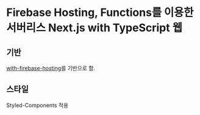 # Firebase Hosting, Functions를 이용한 서버리스 Next.js with TypeScript 웹

## 기반
[with-firebase-hosting](https://github.com/zeit/next.js/tree/canary/examples/with-firebase-hosting)를 기반으로 함.

## 스타일
Styled-Components 적용